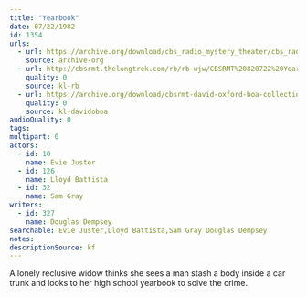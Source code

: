 ```yaml
---
title: "Yearbook"
date: 07/22/1982
id: 1354
urls: 
  - url: https://archive.org/download/cbs_radio_mystery_theater/cbs_radio_mystery_theater-1351-1399.zip/cbs_radio_mystery_theater-1351-1399%2Fcbsrmt_1354_yearbook.mp3
    source: archive-org
  - url: http://cbsrmt.thelongtrek.com/rb/rb-wjw/CBSRMT%20820722%20Yearbook_wjw.mp3
    quality: 0
    source: kl-rb
  - url: https://archive.org/download/cbsrmt-david-oxford-boa-collection/CBSRMT-820722-1354-Yearbook-(128-48)_WBBM-JE-{BoA}.mp3
    quality: 0
    source: kl-davidoboa
audioQuality: 0
tags: 
multipart: 0
actors:  
  - id: 10
    name: Evie Juster  
  - id: 126
    name: Lloyd Battista  
  - id: 32
    name: Sam Gray
writers:  
  - id: 327
    name: Douglas Dempsey
searchable: Evie Juster,Lloyd Battista,Sam Gray Douglas Dempsey
notes: 
descriptionSource: kf
---
```

A lonely reclusive widow thinks she sees a man stash a body inside a car trunk and looks to her high school yearbook to solve the crime.